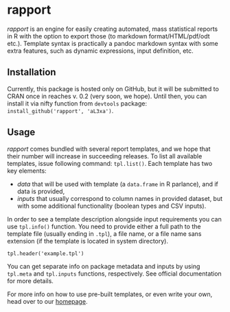 # rapport

_rapport_ is an engine for easily creating automated, mass statistical reports in R  with the option to export those (to markdown format/HTML/pdf/odt etc.). Template syntax is practically a pandoc markdown syntax with some extra features, such as dynamic expressions, input definition, etc.

## Installation

Currently, this package is hosted only on GitHub, but it will be submitted to CRAN once in reaches v. 0.2 (very soon, we hope). Until then, you can install it via nifty function from `devtools` package: `install_github('rapport', 'aL3xa')`.

## Usage

_rapport_ comes bundled with several report templates, and we hope that their number will increase in succeeding releases. To list all available templates, issue following command: `tpl.list()`. Each template has two key elements:

 - *data* that will be used with template (a `data.frame` in R parlance), and if data is provided,
 - *inputs* that usually correspond to column names in provided dataset, but with some additional functionality (boolean types and CSV inputs).

In order to see a template description alongside input requirements you can use `tpl.info()` function. You need to provide either a full path to the template file (usually ending in `.tpl`), a file name, or a file name sans extension (if the template is located in system directory).

```
tpl.header('example.tpl')
```

You can get separate info on package metadata and inputs by using `tpl.meta` and `tpl.inputs` functions, respectively. See official documentation for more details.

For more info on how to use pre-built templates, or even write your own, head over to our [homepage](http://rapport-package.info).

